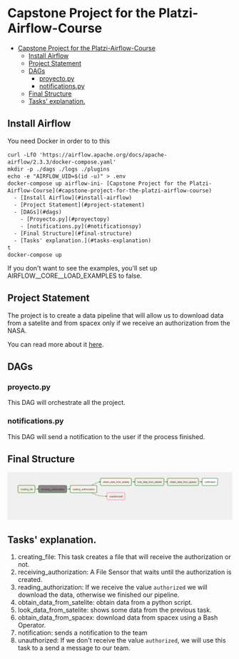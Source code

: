 # Capstone Project for the Platzi-Airflow-Course
- [Capstone Project for the Platzi-Airflow-Course](#capstone-project-for-the-platzi-airflow-course)
  - [Install Airflow](#install-airflow)
  - [Project Statement](#project-statement)
  - [DAGs](#dags)
    - [proyecto.py](#proyectopy)
    - [notifications.py](#notificationspy)
  - [Final Structure](#final-structure)
  - [Tasks' explanation.](#tasks-explanation)
## Install Airflow
You need Docker in order to to this
```
curl -LfO 'https://airflow.apache.org/docs/apache-airflow/2.3.3/docker-compose.yaml'
mkdir -p ./dags ./logs ./plugins
echo -e "AIRFLOW_UID=$(id -u)" > .env
docker-compose up airflow-ini- [Capstone Project for the Platzi-Airflow-Course](#capstone-project-for-the-platzi-airflow-course)
  - [Install Airflow](#install-airflow)
  - [Project Statement](#project-statement)
  - [DAGs](#dags)
    - [Proyecto.py](#proyectopy)
    - [notifications.py](#notificationspy)
  - [Final Structure](#final-structure)
  - [Tasks' explanation.](#tasks-explanation)
t
docker-compose up
```
If you don't want to see the examples, you'll set up AIRFLOW__CORE__LOAD_EXAMPLES to false.

## Project Statement
The project is to create a data pipeline that will allow us to download data from a satelite and from spacex only if we receive an authorization from the NASA.

You can read more about it [here](project_statement.pdf).

## DAGs
### proyecto.py
This DAG will orchestrate all the project.
### notifications.py
This DAG will send a notification to the user if the process finished.

## Final Structure
![Structure](images/structure.PNG)

## Tasks' explanation.
1. creating_file: This task creates a file that will receive the authorization or not.
2. receiving_authorization: A File Sensor that waits until the authorization is created.
3. reading_authorization: If we receive the value `authorized` we will download the data, otherwise we finished our pipeline.
4. obtain_data_from_satelite: obtain data from a python script.
5. look_data_from_satelite: shows some data from the previous task.
6. obtain_data_from_spacex: download data from spacex using a Bash Operator.
7. notification: sends a notification to the team
8. unauthorized: If we don't receive the value `authorized`, we will use this task to a send a message to our team. 